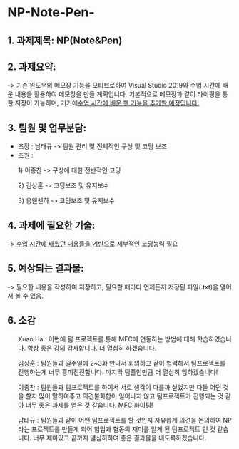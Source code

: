 # NP-Note-Pen-

## 1. 과제제목: NP(Note&Pen)

## 2. 과제요약:
-> 기존 윈도우의 메모장 기능을 모티브로하여 Visual Studio 2019와 수업 시간에 배운 내용을 활용하여 메모장을 만들 계획입니다.
  기본적으로 메모장과 같이 타이핑을 통한 저장이 가능하며, 거기에<u>수업 시간에 배운 펜 기능을 추가할 예정입니다.</u>

## 3. 팀원 및 업무분담:
- 조장 : 남태규 -> 팀원 관리 및 전체적인 구상 및 코딩 보조
- 조원 :
<ul>1) 이종찬 -> 구상에 대한 전반적인 코딩</ul> 
<ul>2) 김상훈 -> 코딩보조 및 유지보수</ul>
<ul>3) 응웬쉔하 -> 코딩보조 및 유지보수</ul>

## 4. 과제에 필요한 기술: 
-><u> 수업 시간에 배웠던 내용들을 기반</u>으로 세부적인 코딩능력 필요

## 5. 예상되는 결과물:
-> 필요한 내용을 작성하여 저장하고, 필요할 때마다 언제든지 저장된 파일(.txt)을 열어서 볼 수 있음.

## 6. 소감
<ul>Xuan Ha : 이번에 팀 프로젝트를 통해 MFC에 연동하는 방법에 대해 학습하였습니다. 항상 좋은 강의 감사합니다. 더 열심히 하겠습니다.</ul>
<ul>김상훈 : 팀원들과 일주일에 2~3회 만나서 회의하고 같이 협력해서 팀프로젝트를 진행하는게 너무 흥미진진합니다. 마지막 팀플인만큼 더 열심히 임하겠습니다!</ul>
<ul>이종찬 : 팀원들과 팀프로젝트를 하여서 서로 생각이 다를까 싶었지만 다들 어떤 것을 할지 많이 말하여주고 의견불화합이 일어나지 않고 팀프로젝트가 진행되는 것 같아 너무 좋은 과제를 얻은 것 같습니다. MFC 화이팅!</ul>
<ul>남태규 : 팀원들과 같이 어떤 팀프로젝트를 할 것인지 자유롭게 의견을 논의하여 NP라는 프로젝트를 만들게 되어 협업과 협동의 재미를 알게 된 팀프로젝트 인 것 같습니다. 너무 재미있고 끝까지 열심히하여 좋은 결과물을 내도록하겠습니다.</ul>
